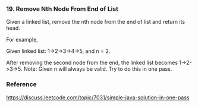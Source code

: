 ### 19. Remove Nth Node From End of List
Given a linked list, remove the nth node from the end of list and return its head.

For example,

   Given linked list: 1->2->3->4->5, and n = 2.

   After removing the second node from the end, the linked list becomes 1->2->3->5.
Note:
Given n will always be valid.
Try to do this in one pass.

### Reference
https://discuss.leetcode.com/topic/7031/simple-java-solution-in-one-pass
